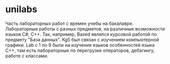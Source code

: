 # unilabs
Часть лабораторных работ с времен учебы на бакалавре.
Лабораторные работы с разных предметов, на различные возможности языков C#, C++.
Так, например, Based являлся курсовой работой по предмету "База данных".
Kg5 был связан с изучением компьютерной графики.
Lab с 1 по 9 были на изучения языков особенностей языка C++, там есть лабораторные по перегрузке операторов, дебагингу, работе с классами.
